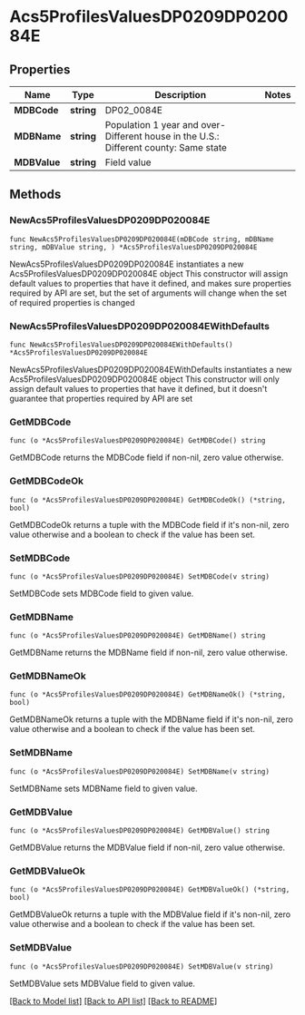 # Acs5ProfilesValuesDP0209DP020084E

## Properties

Name | Type | Description | Notes
------------ | ------------- | ------------- | -------------
**MDBCode** | **string** | DP02_0084E | 
**MDBName** | **string** | Population 1 year and over- Different house in the U.S.: Different county: Same state | 
**MDBValue** | **string** | Field value | 

## Methods

### NewAcs5ProfilesValuesDP0209DP020084E

`func NewAcs5ProfilesValuesDP0209DP020084E(mDBCode string, mDBName string, mDBValue string, ) *Acs5ProfilesValuesDP0209DP020084E`

NewAcs5ProfilesValuesDP0209DP020084E instantiates a new Acs5ProfilesValuesDP0209DP020084E object
This constructor will assign default values to properties that have it defined,
and makes sure properties required by API are set, but the set of arguments
will change when the set of required properties is changed

### NewAcs5ProfilesValuesDP0209DP020084EWithDefaults

`func NewAcs5ProfilesValuesDP0209DP020084EWithDefaults() *Acs5ProfilesValuesDP0209DP020084E`

NewAcs5ProfilesValuesDP0209DP020084EWithDefaults instantiates a new Acs5ProfilesValuesDP0209DP020084E object
This constructor will only assign default values to properties that have it defined,
but it doesn't guarantee that properties required by API are set

### GetMDBCode

`func (o *Acs5ProfilesValuesDP0209DP020084E) GetMDBCode() string`

GetMDBCode returns the MDBCode field if non-nil, zero value otherwise.

### GetMDBCodeOk

`func (o *Acs5ProfilesValuesDP0209DP020084E) GetMDBCodeOk() (*string, bool)`

GetMDBCodeOk returns a tuple with the MDBCode field if it's non-nil, zero value otherwise
and a boolean to check if the value has been set.

### SetMDBCode

`func (o *Acs5ProfilesValuesDP0209DP020084E) SetMDBCode(v string)`

SetMDBCode sets MDBCode field to given value.


### GetMDBName

`func (o *Acs5ProfilesValuesDP0209DP020084E) GetMDBName() string`

GetMDBName returns the MDBName field if non-nil, zero value otherwise.

### GetMDBNameOk

`func (o *Acs5ProfilesValuesDP0209DP020084E) GetMDBNameOk() (*string, bool)`

GetMDBNameOk returns a tuple with the MDBName field if it's non-nil, zero value otherwise
and a boolean to check if the value has been set.

### SetMDBName

`func (o *Acs5ProfilesValuesDP0209DP020084E) SetMDBName(v string)`

SetMDBName sets MDBName field to given value.


### GetMDBValue

`func (o *Acs5ProfilesValuesDP0209DP020084E) GetMDBValue() string`

GetMDBValue returns the MDBValue field if non-nil, zero value otherwise.

### GetMDBValueOk

`func (o *Acs5ProfilesValuesDP0209DP020084E) GetMDBValueOk() (*string, bool)`

GetMDBValueOk returns a tuple with the MDBValue field if it's non-nil, zero value otherwise
and a boolean to check if the value has been set.

### SetMDBValue

`func (o *Acs5ProfilesValuesDP0209DP020084E) SetMDBValue(v string)`

SetMDBValue sets MDBValue field to given value.



[[Back to Model list]](../README.md#documentation-for-models) [[Back to API list]](../README.md#documentation-for-api-endpoints) [[Back to README]](../README.md)


